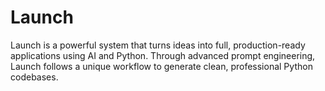 # Launch
Launch is a powerful system that turns ideas into full, production-ready applications using AI and Python. Through advanced prompt engineering, Launch follows a unique workflow to generate clean, professional Python codebases.
